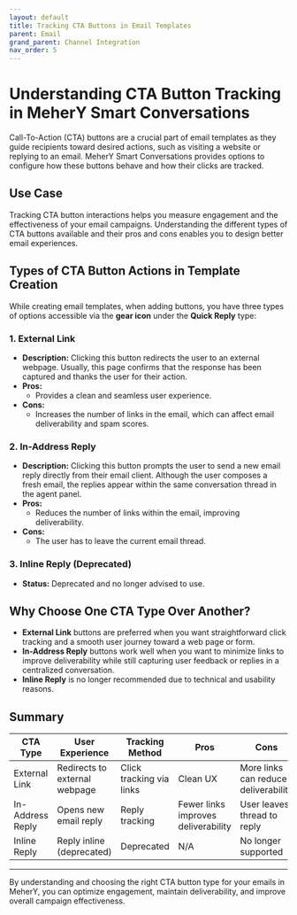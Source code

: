 ```yaml
---
layout: default
title: Tracking CTA Buttons in Email Templates
parent: Email
grand_parent: Channel Integration
nav_order: 5
---
```


# Understanding CTA Button Tracking in MeherY Smart Conversations

Call-To-Action (CTA) buttons are a crucial part of email templates as they guide recipients toward desired actions, such as visiting a website or replying to an email. MeherY Smart Conversations provides options to configure how these buttons behave and how their clicks are tracked.

## Use Case

Tracking CTA button interactions helps you measure engagement and the effectiveness of your email campaigns. Understanding the different types of CTA buttons available and their pros and cons enables you to design better email experiences.

## Types of CTA Button Actions in Template Creation

While creating email templates, when adding buttons, you have three types of options accessible via the **gear icon** under the **Quick Reply** type:

### 1. External Link

- **Description:** Clicking this button redirects the user to an external webpage. Usually, this page confirms that the response has been captured and thanks the user for their action.
- **Pros:**
  - Provides a clean and seamless user experience.
- **Cons:**
  - Increases the number of links in the email, which can affect email deliverability and spam scores.

### 2. In-Address Reply

- **Description:** Clicking this button prompts the user to send a new email reply directly from their email client. Although the user composes a fresh email, the replies appear within the same conversation thread in the agent panel.
- **Pros:**
  - Reduces the number of links within the email, improving deliverability.
- **Cons:**
  - The user has to leave the current email thread.

### 3. Inline Reply (Deprecated)

- **Status:** Deprecated and no longer advised to use.

## Why Choose One CTA Type Over Another?

- **External Link** buttons are preferred when you want straightforward click tracking and a smooth user journey toward a web page or form.
- **In-Address Reply** buttons work well when you want to minimize links to improve deliverability while still capturing user feedback or replies in a centralized conversation.
- **Inline Reply** is no longer recommended due to technical and usability reasons.

## Summary
  
| CTA Type         | User Experience                | Tracking Method         | Pros                                | Cons                                |
|------------------|--------------------------------|-------------------------|-------------------------------------|-------------------------------------|
| External Link    | Redirects to external webpage  | Click tracking via links| Clean UX                            | More links can reduce deliverability|
| In-Address Reply | Opens new email reply          | Reply tracking          | Fewer links improves deliverability | User leaves thread to reply         |
| Inline Reply     | Reply inline (deprecated)      | Deprecated              | N/A                                 | No longer supported                 |

---

By understanding and choosing the right CTA button type for your emails in MeherY, you can optimize engagement, maintain deliverability, and improve overall campaign effectiveness.
